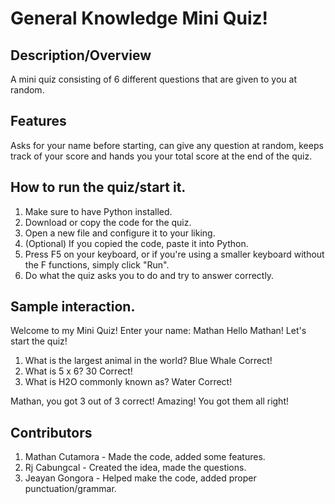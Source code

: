 # General Knowledge Mini Quiz!

## Description/Overview
A mini quiz consisting of 6 different questions that are given to you at random.

## Features 
Asks for your name before starting, can give any question at random, keeps track of your score and hands you your total score at the end of the quiz.

## How to run the quiz/start it.
1. Make sure to have Python installed.
2. Download or copy the code for the quiz.
3. Open a new file and configure it to your liking.
4. (Optional) If you copied the code, paste it into Python.
5. Press F5 on your keyboard, or if you're using a smaller keyboard without the F functions, simply click "Run".
6. Do what the quiz asks you to do and try to answer correctly.

## Sample interaction.
Welcome to my Mini Quiz!
Enter your name: Mathan
Hello Mathan! Let's start the quiz!

1. What is the largest animal in the world? Blue Whale
Correct!
2. What is 5 x 6? 30
Correct!
3. What is H2O commonly known as? Water
Correct!

Mathan, you got 3 out of 3 correct!
Amazing! You got them all right!

## Contributors
1. Mathan Cutamora - Made the code, added some features.
2. Rj Cabungcal - Created the idea, made the questions.
3. Jeayan Gongora - Helped make the code, added proper punctuation/grammar.
